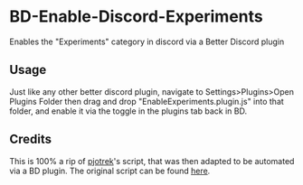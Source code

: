 # BD-Enable-Discord-Experiments
Enables the "Experiments" category in discord via a Better Discord plugin

## Usage
Just like any other better discord plugin, navigate to Settings>Plugins>Open Plugins Folder then drag and drop "EnableExperiments.plugin.js" into that folder, and enable it via the toggle in the plugins tab back in BD.

## Credits
This is 100% a rip of [pjotrek](https://gist.github.com/pjotrekdev)'s script, that was then adapted to be automated via a BD plugin. The original  script can be found [here](https://gist.github.com/MPThLee/3ccb554b9d882abc6313330e38e5dfaa?permalink_comment_id=4334620#gistcomment-4334620).
